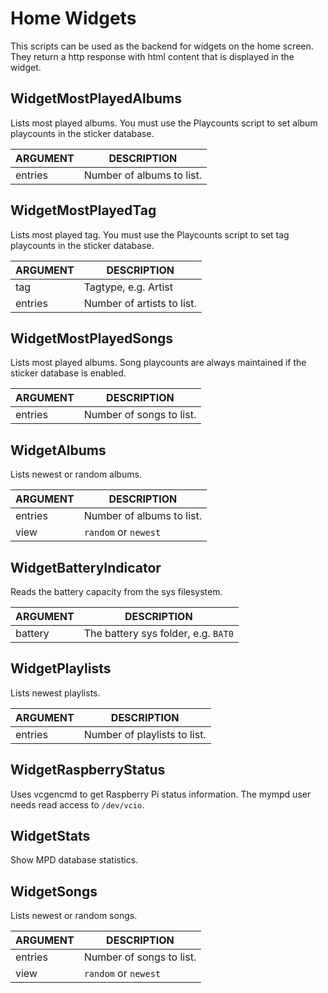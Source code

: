 # Home Widgets

This scripts can be used as the backend for widgets on the home screen. They return a http response with html content that is displayed in the widget.

## WidgetMostPlayedAlbums

Lists most played albums. You must use the Playcounts script to set album playcounts in the sticker database.

| ARGUMENT | DESCRIPTION |
| -------- | ----------- |
| entries | Number of albums to list. |

## WidgetMostPlayedTag

Lists most played tag. You must use the Playcounts script to set tag playcounts in the sticker database.

| ARGUMENT | DESCRIPTION |
| -------- | ----------- |
| tag | Tagtype, e.g. Artist |
| entries | Number of artists to list. |

## WidgetMostPlayedSongs

Lists most played albums. Song playcounts are always maintained if the sticker database is enabled.

| ARGUMENT | DESCRIPTION |
| -------- | ----------- |
| entries | Number of songs to list. |

## WidgetAlbums

Lists newest or random albums.

| ARGUMENT | DESCRIPTION |
| -------- | ----------- |
| entries | Number of albums to list. |
| view | `random` or `newest` |

## WidgetBatteryIndicator

Reads the battery capacity from the sys filesystem.

| ARGUMENT | DESCRIPTION |
| -------- | ----------- |
| battery | The battery sys folder, e.g. `BAT0` |

## WidgetPlaylists

Lists newest playlists.

| ARGUMENT | DESCRIPTION |
| -------- | ----------- |
| entries | Number of playlists to list. |

## WidgetRaspberryStatus

Uses vcgencmd to get Raspberry Pi status information. The mympd user needs read access to `/dev/vcio`.

## WidgetStats

Show MPD database statistics.

## WidgetSongs

Lists newest or random songs.

| ARGUMENT | DESCRIPTION |
| -------- | ----------- |
| entries | Number of songs to list. |
| view | `random` or `newest` |
